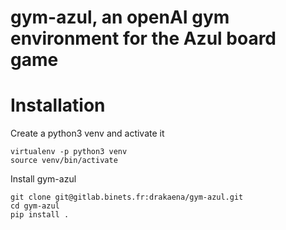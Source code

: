 gym-azul, an openAI gym environment for the Azul board game
===========================================================

# Installation

Create a python3 venv and activate it
```
virtualenv -p python3 venv
source venv/bin/activate
```

Install gym-azul
```
git clone git@gitlab.binets.fr:drakaena/gym-azul.git
cd gym-azul
pip install .
```

